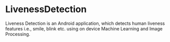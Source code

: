 # LivenessDetection

Liveness Detection is an Android application, which detects human liveness features i.e., smile, blink etc. using on device Machine Learning and Image Processing.
